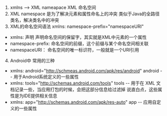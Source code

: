 1. xmlns -->  XML nameapace  XML 命名空间
2. XML namespace 是为了解决元素和属性命名上的冲突 
         类似于Java的全路径类名，解决类名中的冲突
3. XML的命名空间语法  xmlns: namespace-prefix="namespaceURI"
* xmlns: 声明   声明命名空间的保留字，其实就是XML中元素的一个属性
* namespace-prefix:  命名空间的前缀，这个前缀与某个命名空间相关联
* namespaceURI： 命名空间的唯一标识符，一般就是一个URI引用

4. Android中 常用的三种
* xmlns: android="http://schmeas.android.com/apk/res/android"
        android -- 用于Android系统定义的一些属性
* xmlns: tools="http://schemas.android.com/tools"
        tools -- 用于在 XML 文档记录一些，当应用打包的时候，会把这部分信息给过滤掉
                 说直白点，这些属性是为IDE提供相关信息   
* xmlns: app="http://schemas.android.com/apk/res-auto"
        app -- 应用自定义的一些属性